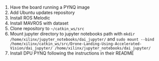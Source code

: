 1. Have the board running a PYNQ image
1. Add Ubuntu updates repository
1. Install ROS Melodic
1. Install MAVROS with dataset
1. Clone repository to `~/catkin_ws/src`
1. Mount jupyter directory to jupyter notebooks path with `mkdir /home/xilinx/jupyter_notebooks/dai_jupyter/` and `sudo mount --bind /home/xilinx/catkin_ws/src/Drone-Landing-Using-Accelerated-Vision/dai_jupyter/ /home/xilinx/jupyter_notebooks/dai_jupyter/`
1. Install DPU PYNQ following the instructions in their README

